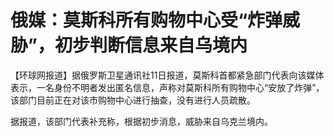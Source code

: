 # 俄媒：莫斯科所有购物中心受“炸弹威胁”，初步判断信息来自乌境内

【环球网报道】据俄罗斯卫星通讯社11日报道，莫斯科首都紧急部门代表向该媒体表示，一名身份不明者发出匿名信息，声称对莫斯科所有购物中心“安放了炸弹”，该部门目前正在对该市购物中心进行抽查，没有进行人员疏散。

据报道，该部门代表补充称，根据初步消息，威胁来自乌克兰境内。

